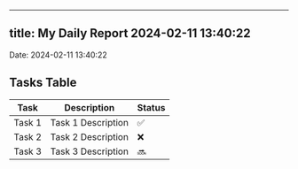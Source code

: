 
---
title: My Daily Report 2024-02-11 13:40:22
---

Date: 2024-02-11 13:40:22

## Tasks Table

| Task | Description | Status |
|------|-------------|--------|
| Task 1 | Task 1 Description | ✅ |
| Task 2 | Task 2 Description | ❌ |
| Task 3 | Task 3 Description | 🔜 |
